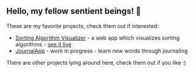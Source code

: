 <h2>Hello, my fellow sentient beings! 👋</h2>
<p>These are my favorite projects, check them out if interested:</p>
<ul>
  <li><a href="https://github.com/exismys/SortingAlgorithmVisualizer">Sorting Algorithm Visualizer</a> - a web app which visualizes sorting algorithms - <a href="https://exismyssav.netlify.app/">see it live</a></li>
  <li><a href="">JournalApp</a> - work in progress - learn new words through journaling</li>
</ul>

<p>There are other projects lying around here, check them out if you like :)</p>
